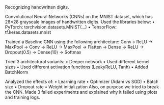Recognizing handwritten digits. 

Convolutional Neural Networks (CNNs) on the MNIST dataset, which has 28×28 grayscale images of 
handwritten digits. Used the libraries below: 
  • PyTorch: torchvision.datasets.MNIST(...) 
  • TensorFlow: tf.keras.datasets.mnist 

Trained a Baseline CNN using the following architecture: 
Conv→ ReLU → MaxPool → Conv → ReLU → MaxPool → Flatten → Dense → ReLU → Dropout(0.5) → Dense(10) → Softmax 

Tried 3 architectural variants: 
• Deeper network 
• Used different kernel sizes
• Used different activation functions (LeakyReLU, Tanh) 
• Added BatchNorm

Analyzed the effects of: 
• Learning rate 
• Optimizer (Adam vs SGD) 
• Batch size 
• Dropout rate 
• Weight initialization 
Also, on purpose we tried to break the CNN. Made 3 failed experiments and explained why it failed using plots and training logs. 
